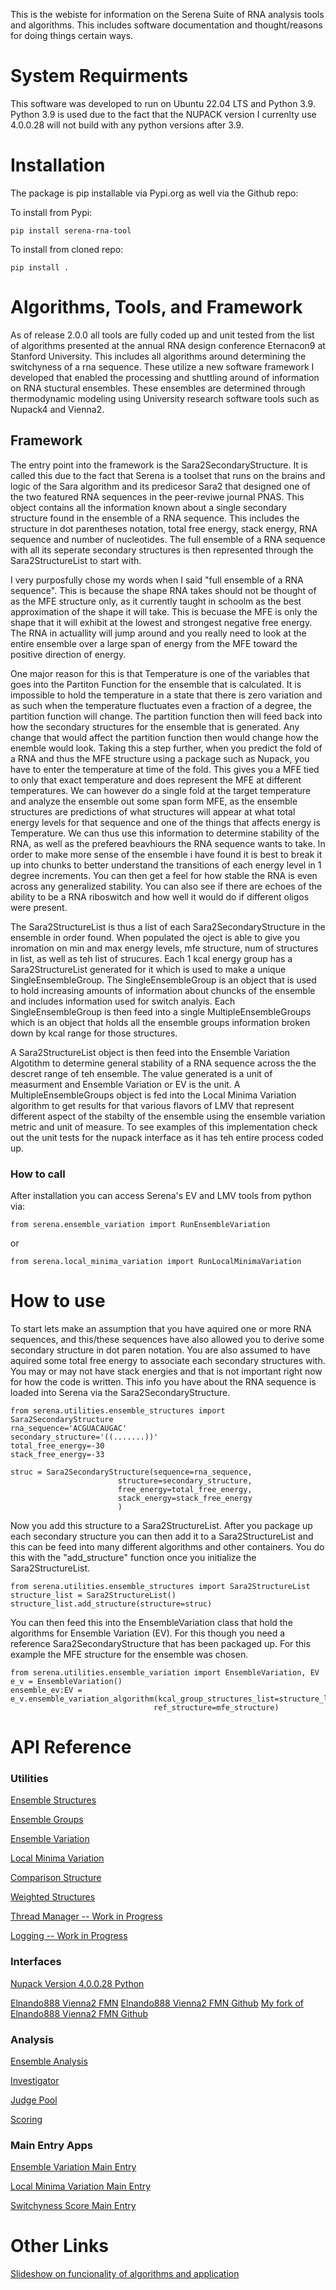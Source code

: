 This is the webiste for information on the Serena Suite of RNA analysis tools and algorithms. This includes software documentation and thought/reasons for doing things certain ways.

# System Requirments
This software was developed to run on Ubuntu 22.04 LTS and Python 3.9. Python 3.9 is used due to the fact that the NUPACK version I currenlty use 4.0.0.28 will not build with any python versions after 3.9. 

# Installation 
The package is pip installable via Pypi.org as well via the Github repo:

To install from Pypi:

    pip install serena-rna-tool

To install from cloned repo:

    pip install .

# Algorithms, Tools, and Framework

As of release 2.0.0 all tools are fully coded up and unit tested from the list of algorithms presented at the annual RNA design conference Eternacon9 at Stanford University. This includes all algorithms around determining the switchyness of a rna sequence. These utilize a new software framework I developed that enabled the processing and shuttling around of information on RNA stuctural ensembles. These ensembles are determined through thermodynamic modeling using University research software tools such as Nupack4 and Vienna2. 

## Framework
The entry point into the framework is the Sara2SecondaryStructure. It is called this due to the fact that Serena is a toolset that runs on the brains and logic of the Sara algorithm and its predicesor Sara2 that designed one of the two featured RNA sequences in the peer-reviwe journal PNAS. This object contains all the information known about a single secondary structure found in the ensemble of a RNA sequence. This includes the structure in dot parentheses notation, total free energy, stack energy, RNA sequence and number of nucleotides. The full ensemble of a RNA sequence with all its seperate secondary structures is then represented through the Sara2StructureList to start with.

I very purposfully chose my words when I said "full ensemble of a RNA sequence". This is because the shape RNA takes should not be thought of as the MFE structure only, as it currently taught in schoolm as the best approximation of the shape it will take. This is becuase the MFE is only the shape that it will exhibit at the lowest and strongest negative free energy. The RNA in actuallity will jump around and you really need to look at the entire ensemble over a large span of energy from the MFE toward the positive direction of energy. 

One major reason for this is that Temperature is one of the variables that goes into the Partiton Function for the ensemble that is calculated. It is impossible to hold the temperature in a state that there is zero variation and as such when the temperature fluctuates even a fraction of a degree, the partition function will change. The partition function then will feed back into how the secondary structures for the ensemble that is generated. Any change that would affect the partition function then would change how the enemble would look. Taking this a step further, when you predict the fold of a RNA and thus the MFE structure using a package such as Nupack, you have to enter the temperature at time of the fold. This gives you a MFE tied to only that exact temperature and does represent the MFE at different temperatures. We can however do a single fold at the target temperature and analyze the ensemble out some span form MFE, as the ensemble structures are predictions of what structures will appear at what total energy levels for that sequence and one of the things that affects energy is Temperature. We can thus use this information to determine stability of the RNA, as well as the prefered beavhiours the RNA sequence wants to take. In order to make more sense of the ensemble i have found it is best to break it up into chunks to better understand the transitions of each energy level in 1 degree increments. You can then get a feel for how stable the RNA is even across any generalized stability. You can also see if there are echoes of the ability to be a RNA riboswitch and how well it would do if different oligos were present.

The Sara2StructureList is thus a list of each Sara2SecondaryStructure in the ensemble in order found. When populated the oject is able to give you inromation on min and max energy levels, mfe structure, num of structures in list, as well as teh list of strucures. Each 1 kcal energy group has a Sara2StructureList generated for it which is used to make a unique SingleEnsembleGroup. The SingleEnsembleGroup is an object that is used to hold increasing amounts of information about chuncks of the ensemble and includes information used for switch analyis. Each SingleEnsembleGroup is then feed into a single MultipleEnsembleGroups which is an object that holds all the ensemble groups information broken down by kcal range for those structures.

A Sara2StructureList object is then feed into the Ensemble Variation Algotithm to determine general stability of a RNA sequence across the the descret range of teh ensemble. The value generated is a unit of measurment and Ensemble Variation or EV is the unit. A MultipleEnsembleGroups object is fed into the Local Minima Variation algorithm to get results for that various flavors of LMV that represent different aspect of the stabilty of the ensemble using the ensemble variation metric and unit of measure. To see examples of this implementation check out the unit tests for the nupack interface as it has teh entire process coded up.

### How to call
After installation you can access Serena's EV and LMV tools from python via:

    from serena.ensemble_variation import RunEnsembleVariation

or

    from serena.local_minima_variation import RunLocalMinimaVariation

# How to use

To start lets make an assumption that you have aquired one or more RNA sequences, and this/these
sequences have also allowed you to derive some secondary structure in dot paren notation. You are also assumed to have aquired some total free energy to associate each secondary structures with. You may or may not have stack energies and that is not important right now for how the code is written. This info you have about the RNA sequence is loaded into Serena via the Sara2SecondaryStructure. 

    from serena.utilities.ensemble_structures import Sara2SecondaryStructure
    rna_sequence='ACGUACAUGAC'
    secondary_structure='((.......))'
    total_free_energy=-30
    stack_free_energy=-33

    struc = Sara2SecondaryStructure(sequence=rna_sequence,
                            structure=secondary_structure,
                            free_energy=total_free_energy,
                            stack_energy=stack_free_energy
                            )

Now you add this structure to a Sara2StructureList. After you package up each secondary structure you
can then add it to a Sara2StructureList and this can be feed into many different algorithms and other containers. You do this with the "add_structure" function once you initialize the Sara2StructureList.

    from serena.utilities.ensemble_structures import Sara2StructureList
    structure_list = Sara2StructureList()
    structure_list.add_structure(structure=struc)

You can then feed this into the EnsembleVariation class that hold the algorithms for Ensemble Variation (EV). For this though you need a reference Sara2SecondaryStructure that has been packaged up. For this example the MFE structure for the ensemble was chosen.

    from serena.utilities.ensemble_variation import EnsembleVariation, EV
    e_v = EnsembleVariation()
    ensemble_ev:EV = e_v.ensemble_variation_algorithm(kcal_group_structures_list=structure_list,
                                    ref_structure=mfe_structure)

# API Reference

### Utilities
[Ensemble Structures](/docs/src/serena/utilities/ensemble_structures.html)

[Ensemble Groups](/docs/src/serena/utilities/ensemble_groups.html)

[Ensemble Variation](/docs/src/serena/utilities/ensemble_variation.html)

[Local Minima Variation](/docs/src/serena/utilities/local_minima_variation.html)

[Comparison Structure](/docs/src/serena/utilities/comparison_structures.html)

[Weighted Structures](/docs/src/serena/utilities/weighted_structures.html)

[Thread Manager -- Work in Progress](/docs/src/serena/utilities/thread_manager.html)

[Logging -- Work in Progress](/docs/src/serena/utilities/logging_serena.html)

### Interfaces
[Nupack Version 4.0.0.28 Python](/docs/src/serena/interfaces/nupack4_0_28_wsl2_interface.html)

[Elnando888 Vienna2 FMN](/docs/src/serena/interfaces/vienna2_fmn_hack_interface.html)
[Elnando888 Vienna2 FMN Github](https://github.com/ElNando888/vrna-hack)
[My fork of Elnando888 Vienna2 FMN Github](https://github.com/LunarFawn/vrna-hack)

### Analysis
[Ensemble Analysis](/docs/src/serena/analysis/ensemble_analysis.html)

[Investigator](/docs/src/serena/analysis/investigator.html)

[Judge Pool](/docs/src/serena/analysis/judge_pool.html)

[Scoring](/docs/src/serena/analysis/scoring.html)


### Main Entry Apps
[Ensemble Variation Main Entry](/docs/src/serena/ensemble_variation.html)

[Local Minima Variation Main Entry](/docs/src/serena/local_minima_variation.html)

[Switchyness Score Main Entry](/docs/src/serena/switchyness_score.html)

# Other Links
[Slideshow on funcionality of algorithms and application](https://docs.google.com/presentation/d/1yz1LlmSyw2TNxsbE3CNwl7JvTcACax3bex9n1w3w9Kw)




